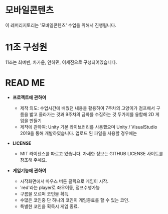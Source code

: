 # 모바일콘텐츠

이 레퍼리지토리는 '모바일콘텐츠' 수업을 위해서 진행됩니다.

# 11조 구성원

11조는 최예빈, 차가윤, 안하민, 이세진으로 구성되어있습니다.

# READ ME

- **프로젝트에 관하여**
   - 제작 의도: 수업시간에 배웠던 내용을 활용하여 7주차의 고양이가 점프해서 구름을 밟고 올라가는 것과 9주차의 금화를 수집하는 것 두가지를 융합해 2D 게임을 만들기
   - 제작에 관하여: Unity 기본 라이브러리를 사용했으며 Unity / VisualStudio 2019을 통해 개발하였습니다. 업로드 된 파일을 사용할 경우에는 

- **LICENSE**
  - MIT 라이센스를 따르고 있습니다. 자세한 정보는 GITHUB LICENSE 사이트를 참조해 주세요.

- **게임기능에 관하여**
  - 시작화면에서 마우스 버튼 클릭으로 게임이 시작.
  - 'red'라는 player로 좌우이동, 점프수행가능
  - 구름을 오르며 코인을 획득.
  - 수많은 코인중 단 하나의 코인이 게임종료를 할 수 있는 코인.
  - 특별한 코인을 획득시 게임 종료. 
